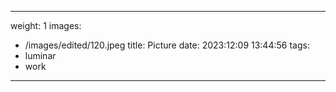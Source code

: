 
---
weight: 1
images:
- /images/edited/120.jpeg
title: Picture
date: 2023:12:09 13:44:56
tags:
- luminar
- work
---